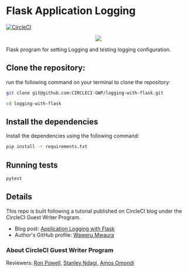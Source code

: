 # Flask Application Logging

[![CircleCI](https://circleci.com/gh/CIRCLECI-GWP/logging-with-flask.svg?style=svg)](https://github.com/CIRCLECI-GWP/logging-with-flask)

<p align="center"><img src="https://avatars3.githubusercontent.com/u/59034516"></p>

Flask program for setting Logging and testing logging configuration.

## Clone the repository:

run the following command on your terminal to clone the repository:

```bash
git clone git@github.com:CIRCLECI-GWP/logging-with-flask.git

cd logging-with-flask
```

## Install the dependencies

Install the dependencies using the following command:

```bash
pip install -r requirements.txt
```

## Running tests

```bash
pytest
```

## Details

This repo is built following a tutorial published on CircleCI blog under the CircleCI Guest Writer Program.

- Blog post: [Application Logging with Flask][blog]
- Author's GitHub profile: [Waweru Mwaura][author]

### About CircleCI Guest Writer Program

Reviewers: [Ron Powell][ron], [Stanley Ndagi][stan], [Amos Omondi][amos]

[blog]: https://circleci.com/blog/application-logging-with-flask/
[author]: https://github.com/mwaz
[ron]: https://github.com/ronpowelljr
[stan]: https://github.com/NdagiStanley
[amos]: https://github.com/amos-o
